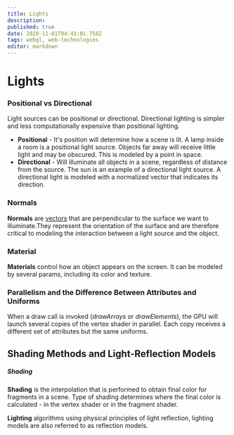 ```yaml
---
title: Lights
description: 
published: true
date: 2020-11-01T04:43:01.758Z
tags: webgl, web-technologies
editor: markdown
---
```


# Lights


### Positional vs Directional
Light sources can be positional or directional. Directional lighting is simpler and less computationally expensive than positional lighting.
* **Positional** - It's position will determine how a scene is lit. A lamp inside a room is a positional light source. Objects far away will receive little light and may be obscured. This is modeled by a point in space.
* **Directional** - Will illuminate all objects in a scene, regardless of distance from the source. The sun is an example of a directional light source. A directional light is modeled with a normalized vector that indicates its direction. 

### Normals
**Normals** are [vectors](/mathematics/linear-algebra/vectors-and-spaces) that are perpendicular to the surface we want to illuminate.They represent the orientation of the surface and are therefore critical to modeling the interaction between a light source and the object. 

### Material
**Materials** control how an object appears on the screen. It can be modeled by several params, including its color and texture. 

### Parallelism and the Difference Between Attributes and Uniforms
When a draw call is invoked (*drawArrays* or *drawElements*), the GPU will launch several copies of the vertex shader in parallel. Each copy receives a different set of attributes  but the same uniforms. 

## Shading Methods and Light-Reflection Models
##### Shading
**Shading** is the interpolation that is performed to obtain final color for fragments in a scene. Type of shading determines where the final color is calculated - in the vertex shader or in the fragment shader.


**Lighting** algorithms using physical principles of light reflection, lighting models are also referred to as reflection models. 